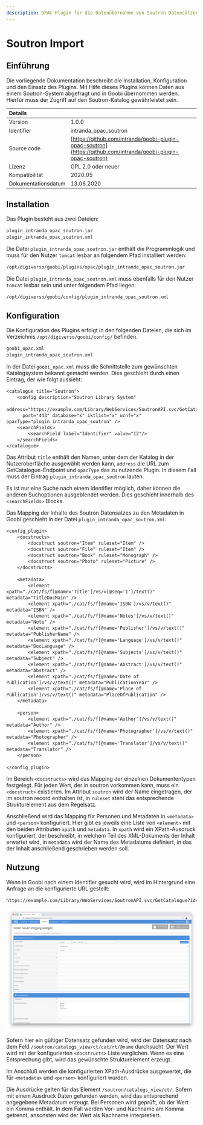 ```yaml
---
description: OPAC Plugin für die Datenübernahme von Soutron Datensätzen
---
```


# Soutron Import

## Einführung

Die vorliegende Dokumentation beschreibt die Installation, Konfiguration und den Einsatz des Plugins. Mit Hilfe dieses Plugins können Daten aus einem Soutron-System abgefragt und in Goobi übernommen werden. Hierfür muss der Zugriff auf den Soutron-Katalog gewährleistet sein.

| Details |  |
| :--- | :--- |
| Version | 1.0.0 |
| Identifier | intranda\_opac\_soutron |
| Source code | [https://github.com/intranda/goobi-plugin-opac-soutron](https://github.com/intranda/goobi-plugin-opac-soutron) |
| Lizenz | GPL 2.0 oder neuer |
| Kompatibilität | 2020.05 |
| Dokumentationsdatum | ​13.06.2020 |

## Installation

Das Plugin besteht aus zwei Dateien:

```bash
plugin_intranda_opac_soutron.jar
plugin_intranda_opac_soutron.xml
```

Die Datei `plugin_intranda_opac_soutron.jar` enthält die Programmlogik und muss für den Nutzer `tomcat` lesbar an folgendem Pfad installiert werden:

```bash
/opt/digiverso/goobi/plugins/opac/plugin_intranda_opac_soutron.jar
```

Die Datei `plugin_intranda_opac_soutron.xml` muss ebenfalls für den Nutzer `tomcat` lesbar sein und unter folgendem Pfad liegen:

```bash
/opt/digiverso/goobi/config/plugin_intranda_opac_soutron.xml
```

## Konfiguration

Die Konfiguration des Plugins erfolgt in den folgenden Dateien, die sich im Verzeichnis `/opt/digiverso/goobi/config/` befinden.

```bash
goobi_opac.xml
plugin_intranda_opac_soutron.xml
```

In der Datei `goobi_opac.xml` muss die Schnittstelle zum gewünschten Katalogsystem bekannt gemacht werden. Dies geschieht durch einen Eintrag, der wie folgt aussieht:

```markup
<catalogue title="Soutron">
    <config description="Soutron Library System"
      address="https://example.com/Library/WebServices/SoutronAPI.svc/GetCatalogue"
      port="443" database="x" iktlist="x" ucnf="x" opacType="plugin_intranda_opac_soutron" />
    <searchFields>
        <searchField label="Identifier" value="12"/>
    </searchFields>
</catalogue>
```

Das Attribut `title` enthält den Namen, unter dem der Katalog in der Nutzeroberfläche ausgewählt werden kann, `address` die URL zum GetCatalogue-Endpoint und `opacType` das zu nutzende Plugin. In diesem Fall muss der Eintrag `plugin_intranda_opac_soutron` lauten.

Es ist nur eine Suche nach einem Identifier möglich, daher können die anderen Suchoptionen ausgeblendet werden. Dies geschieht innerhalb des `<searchFields>` Blocks.

Das Mapping der Inhalte des Soutron Datensatzes zu den Metadaten in Goobi geschieht in der Datei `plugin_intranda_opac_soutron.xml`:

```markup
<config_plugin>
    <docstructs>
        <docstruct soutron="Item" ruleset="Item" />
        <docstruct soutron="File" ruleset="Item" />
        <docstruct soutron="Book" ruleset="Monograph" />
        <docstruct soutron="Photo" ruleset="Picture" />
    </docstructs>

    <metadata>
        <element xpath="./cat/fs/f[@name='Title']/vs/v[@seq='1']/text()" metadata="TitleDocMain" />
        <element xpath="./cat/fs/f[@name='ISBN']/vs/v/text()" metadata="ISBN" />
        <element xpath="./cat/fs/f[@name='Notes']/vs/v/text()" metadata="Note" />
        <element xpath="./cat/fs/f[@name='Publisher']/vs/v/text()" metadata="PublisherName" />
        <element xpath="./cat/fs/f[@name='Language']/vs/v/text()" metadata="DocLanguage" />
        <element xpath="./cat/fs/f[@name='Subjects']/vs/v/text()" metadata="Subject" />
        <element xpath="./cat/fs/f[@name='Abstract']/vs/v/text()" metadata="Abstract" />
        <element xpath="./cat/fs/f[@name='Date of Publication']/vs/v/text()" metadata="PublicationYear" />
        <element xpath="./cat/fs/f[@name='Place of Publication']/vs/v/text()" metadata="PlaceOfPublication" />
    </metadata>

    <person>
        <element xpath="./cat/fs/f[@name='Author']/vs/v/text()" metadata="Author" />
        <element xpath="./cat/fs/f[@name='Photographer']/vs/v/text()" metadata="Photographer" />
        <element xpath="./cat/fs/f[@name='Translator']/vs/v/text()" metadata="Translator" />
    </person>

</config_plugin>
```

Im Bereich `<docstructs>` wird das Mapping der einzelnen Dokumententypen festgelegt. Für jeden Wert, der in soutron vorkommen kann, muss ein `<docstruct>` existieren. Im Attribut `soutron` wird der Name eingetragen, der im soutron record enthalten ist, in `ruleset` steht das entsprechende Strukturelement aus dem Regelsatz.

Anschließend wird das Mapping für Personen und Metadaten in `<metadata>` und `<person>` konfiguriert. Hier gibt es jeweils eine Liste von `<element>` mit den beiden Attributen `xpath` und `metadata`. In `xpath` wird ein XPath-Ausdruck konfiguriert, der beschreibt, in welchem Teil des XML-Dokuments der Inhalt erwartet wird, in `metadata` wird der Name des Metadatums definiert, in das der Inhalt anschließend geschrieben werden soll.

## Nutzung

Wenn in Goobi nach einem Identifier gesucht wird, wird im Hintergrund eine Anfrage an die konfigurierte URL gestellt:

```bash
https://example.com/Library/WebServices/SoutronAPI.svc/GetCatalogue?id=[VALUE]
```

![Oberfl&#xE4;che von Goobi workflow zur Abfrage des Katalogs](../.gitbook/assets/plugin_opac_soutron_de.png)

Sofern hier ein gültiger Datensatz gefunden wird, wird der Datensatz nach dem Feld `/soutron/catalogs_view/ct/cat/rt/@name` durchsucht. Der Wert wird mit der konfigurierten `<docstructs>` Liste verglichen. Wenn es eine Entsprechung gibt, wird das gewünschte Strukturelement erzeugt.

Im Anschluß werden die konfigurierten XPath-Ausdrücke ausgewertet, die für `<metadata>` und `<person>` konfiguriert wurden.

Die Ausdrücke gelten für das Element `/soutron/catalogs_view/ct/`. Sofern mit einem Ausdruck Daten gefunden werden, wird das entsprechend angegebene Metadatum erzeugt. Bei Personen wird geprüft, ob der Wert ein Komma enthält. In dem Fall werden Vor- und Nachname am Komma getrennt, ansonsten wird der Wert als Nachname interpretiert.

